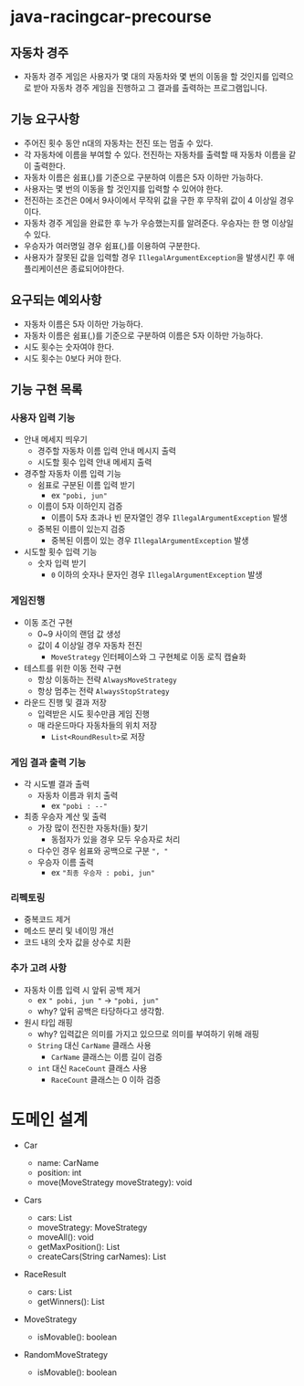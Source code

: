 # java-racingcar-precourse

## 자동차 경주

- 자동차 경주 게임은 사용자가 몇 대의 자동차와 몇 번의 이동을 할 것인지를 입력으로 받아 자동차 경주 게임을 진행하고 그 결과를 출력하는 프로그램입니다.

## 기능 요구사항

- 주어진 횟수 동안 n대의 자동차는 전진 또는 멈출 수 있다.
- 각 자동차에 이름을 부여할 수 있다. 전진하는 자동차를 출력할 때 자동차 이름을 같이 출력한다.
- 자동차 이름은 쉼표(,)를 기준으로 구분하여 이름은 5자 이하만 가능하다.
- 사용자는 몇 번의 이동을 할 것인지를 입력할 수 있어야 한다.
- 전진하는 조건은 0에서 9사이에서 무작위 값을 구한 후 무작위 값이 4 이상일 경우이다.
- 자동차 경주 게임을 완료한 후 누가 우승했는지를 알려준다. 우승자는 한 명 이상일 수 있다.
- 우승자가 여러명일 경우 쉼표(,)를 이용하여 구분한다.
- 사용자가 잘못된 값을 입력할 경우 `IllegalArgumentException`을 발생시킨 후 애플리케이션은 종료되어야한다.

## 요구되는 예외사항

- 자동차 이름은 5자 이하만 가능하다.
- 자동차 이름은 쉼표(,)를 기준으로 구분하여 이름은 5자 이하만 가능하다.
- 시도 횟수는 숫자여야 한다.
- 시도 횟수는 0보다 커야 한다.

## 기능 구현 목록

### 사용자 입력 기능

- 안내 메세지 띄우기
  - 경주할 자동차 이름 입력 안내 메시지 출력
  - 시도할 횟수 입력 안내 메세지 출력
- 경주할 자동차 이름 입력 기능
  - 쉼표로 구분된 이름 입력 받기
    - ex `"pobi, jun"`
  - 이름이 5자 이하인지 검증
    - 이름이 5자 초과나 빈 문자열인 경우 `IllegalArgumentException` 발생
  - 중복된 이름이 있는지 검증
    - 중복된 이름이 있는 경우 `IllegalArgumentException` 발생
- 시도할 횟수 입력 기능
  - 숫자 입력 받기
    - `0` 이하의 숫자나 문자인 경우 `IllegalArgumentException` 발생

### 게임진행

- 이동 조건 구현
  - 0~9 사이의 랜덤 값 생성
  - 값이 4 이상일 경우 자동차 전진
    - `MoveStrategy` 인터페이스와 그 구현체로 이동 로직 캡슐화
- 테스트를 위한 이동 전략 구현
  - 항상 이동하는 전략 `AlwaysMoveStrategy`
  - 항상 멈추는 전략 `AlwaysStopStrategy`
- 라운드 진행 및 결과 저장
  - 입력받은 시도 횟수만큼 게임 진행
  - 매 라운드마다 자동차들의 위치 저장
    - `List<RoundResult>`로 저장
  
### 게임 결과 출력 기능

- 각 시도별 결과 출력
  - 자동차 이름과 위치 출력 
    - ex `"pobi : --"`
- 최종 우승자 계산 및 출력
  - 가장 많이 전진한 자동차(들) 찾기
    - 동점자가 있을 경우 모두 우승자로 처리
  - 다수인 경우 쉼표와 공백으로 구분 `", "`
  - 우승자 이름 출력
    - ex `"최종 우승자 : pobi, jun"`

### 리펙토링

- 중복코드 제거
- 메소드 분리 및 네이밍 개선
- 코드 내의 숫자 값을 상수로 치환

### 추가 고려 사항

- 자동차 이름 입력 시 앞뒤 공백 제거
  - ex `" pobi, jun "` -> `"pobi, jun"`
  - why? 앞뒤 공백은 타당하다고 생각함.
- 원시 타입 래핑
  - why? 입력값은 의미를 가지고 있으므로 의미를 부여하기 위해 래핑
  - `String` 대신 `CarName` 클래스 사용
    - `CarName` 클래스는 이름 길이 검증
  - `int` 대신 `RaceCount` 클래스 사용
    - `RaceCount` 클래스는 0 이하 검증

# 도메인 설계

- Car
  - name: CarName
  - position: int
  - move(MoveStrategy moveStrategy): void

- Cars
  - cars: List<Car>
  - moveStrategy: MoveStrategy
  - moveAll(): void
  - getMaxPosition(): List<Car>
  - createCars(String carNames): List<Car>

- RaceResult
  - cars: List<Car>
  - getWinners(): List<String>

- MoveStrategy
  - isMovable(): boolean

- RandomMoveStrategy
  - isMovable(): boolean  